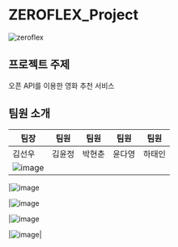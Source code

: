 # ZEROFLEX_Project

![zeroflex](https://github.com/user-attachments/assets/4668aeb7-01cb-4d11-bd6e-d7aa6287deec)

## 프로젝트 주제
오픈 API를 이용한 영화 추천 서비스

## 팀원 소개 


|   팀장   |   팀원   |   팀원   |   팀원   |   팀원   |
| -------- | -------- | -------- | -------- | -------- |
|  김선우  |  김윤정  |  박현춘  |  윤다영  |  하태인  |
|![image](https://github.com/user-attachments/assets/5dd157d6-90a6-4228-bf2c-2059f732f69e)

|![image](https://github.com/user-attachments/assets/3d8a43d3-e92b-4e7e-a5be-83fb9a148625)

 |![image](https://github.com/user-attachments/assets/24c46ac8-b449-46fc-80f6-d4380074cb61)

|![image](https://github.com/user-attachments/assets/69ea46f4-5202-432c-9acc-61e13bfee63e)

|![image](https://github.com/user-attachments/assets/2301b471-9c03-446f-a7ce-031820dbeb13)|
